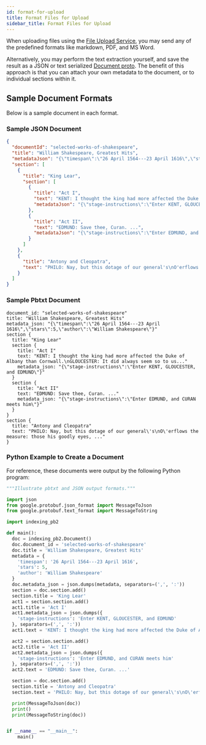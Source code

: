 ```yaml
---
id: format-for-upload
title: Format Files for Upload
sidebar_title: Format Files for Upload
---
```


When uploading files using the [File Upload Service](/docs/1.0/api-reference/indexing-apis/file-upload/file-upload), you may
send any of the predefined formats like markdown, PDF, and MS Word.

Alternatively, you may perform the text extraction yourself, and save the result
as a JSON or text serialized [Document proto](/docs/1.0/api-reference/indexing-apis/indexing). The benefit
of this approach is that you can attach your own metadata to the document, or
to individual sections within it.

## Sample Document Formats

Below is a sample document in each format.

### Sample JSON Document

```json
{
  "documentId": "selected-works-of-shakespeare",
  "title": "William Shakespeare, Greatest Hits",
  "metadataJson": "{\"timespan\":\"26 April 1564---23 April 1616\",\"stars\":5,\"author\":\"William Shakespeare\"}",
  "section": [
    {
      "title": "King Lear",
      "section": [
        {
          "title": "Act I",
          "text": "KENT: I thought the king had more affected the Duke of Albany than Cornwall.\nGLOUCESTER: It did always seem so to us...",
          "metadataJson": "{\"stage-instructions\":\"Enter KENT, GLOUCESTER, and EDMUND\"}"
        },
        {
          "title": "Act II",
          "text": "EDMUND: Save thee, Curan. ...",
          "metadataJson": "{\"stage-instructions\":\"Enter EDMUND, and CURAN meets him\"}"
        }
      ]
    },
    {
      "title": "Antony and Cleopatra",
      "text": "PHILO: Nay, but this dotage of our general's\nO'erflows the measure: those his goodly eyes, ..."
    }
  ]
}
```
### Sample Pbtxt Document

```
document_id: "selected-works-of-shakespeare"
title: "William Shakespeare, Greatest Hits"
metadata_json: "{\"timespan\":\"26 April 1564---23 April 1616\",\"stars\":5,\"author\":\"William Shakespeare\"}"
section {
  title: "King Lear"
  section {
    title: "Act I"
    text: "KENT: I thought the king had more affected the Duke of Albany than Cornwall.\nGLOUCESTER: It did always seem so to us..."
    metadata_json: "{\"stage-instructions\":\"Enter KENT, GLOUCESTER, and EDMUND\"}"
  }
  section {
    title: "Act II"
    text: "EDMUND: Save thee, Curan. ..."
    metadata_json: "{\"stage-instructions\":\"Enter EDMUND, and CURAN meets him\"}"
  }
}
section {
  title: "Antony and Cleopatra"
  text: "PHILO: Nay, but this dotage of our general\'s\nO\'erflows the measure: those his goodly eyes, ..."
}
```

### Python Example to Create a Document

For reference, these documents were output by the following Python program:

```py
"""Illustrate pbtxt and JSON output formats."""

import json
from google.protobuf.json_format import MessageToJson
from google.protobuf.text_format import MessageToString

import indexing_pb2

def main():
  doc = indexing_pb2.Document()
  doc.document_id = 'selected-works-of-shakespeare'
  doc.title = 'William Shakespeare, Greatest Hits'
  metadata = {
    'timespan': '26 April 1564---23 April 1616',
    'stars': 5,
    'author': 'William Shakespeare'
  }
  doc.metadata_json = json.dumps(metadata, separators=(',', ':'))
  section = doc.section.add()
  section.title = 'King Lear'
  act1 = section.section.add()
  act1.title = 'Act I'
  act1.metadata_json = json.dumps({
    'stage-instructions': 'Enter KENT, GLOUCESTER, and EDMUND'
  }, separators=(',', ':'))
  act1.text = 'KENT: I thought the king had more affected the Duke of Albany than Cornwall.\nGLOUCESTER: It did always seem so to us...'

  act2 = section.section.add()
  act2.title = 'Act II'
  act2.metadata_json = json.dumps({
    'stage-instructions': 'Enter EDMUND, and CURAN meets him'
  }, separators=(',', ':'))
  act2.text = 'EDMUND: Save thee, Curan. ...'

  section = doc.section.add()
  section.title = 'Antony and Cleopatra'
  section.text = 'PHILO: Nay, but this dotage of our general\'s\nO\'erflows the measure: those his goodly eyes, ...'

  print(MessageToJson(doc))
  print()
  print(MessageToString(doc))


if __name__ == "__main__":
    main()

```
